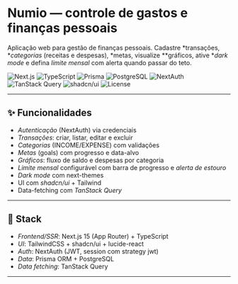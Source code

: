 # Numio — controle de gastos e finanças pessoais

Aplicação web para gestão de finanças pessoais. Cadastre *transações, **categorias* (receitas e despesas), *metas, visualize **gráficos, ative **dark mode* e defina *limite mensal* com alerta quando passar do teto.

![Next.js](https://img.shields.io/badge/Next.js-15-black)
![TypeScript](https://img.shields.io/badge/TypeScript-5-blue)
![Prisma](https://img.shields.io/badge/ORM-Prisma-2D3748)
![PostgreSQL](https://img.shields.io/badge/DB-PostgreSQL-336791)
![NextAuth](https://img.shields.io/badge/Auth-NextAuth-000)
![TanStack Query](https://img.shields.io/badge/Data-TanStack%20Query-FF4154)
![shadcn/ui](https://img.shields.io/badge/UI-shadcn%2Fui-111827)
![License](https://img.shields.io/badge/license-MIT-green)

---

## ✨ Funcionalidades

- *Autenticação* (NextAuth) via credenciais
- *Transações*: criar, listar, editar e excluir
- *Categorias* (INCOME/EXPENSE) com validações
- *Metas* (goals) com progresso e data-alvo
- *Gráficos*: fluxo de saldo e despesas por categoria
- *Limite mensal* configurável com barra de progresso e *alerta de estouro*
- *Dark mode* com next-themes
- UI com *shadcn/ui* + Tailwind
- Data-fetching com *TanStack Query*

---

## 🧱 Stack

- *Frontend/SSR*: Next.js 15 (App Router) + TypeScript
- *UI*: TailwindCSS + shadcn/ui + lucide-react
- *Auth*: NextAuth (JWT, session com strategy jwt)
- *Data*: Prisma ORM + PostgreSQL
- *Data fetching*: TanStack Query

---
